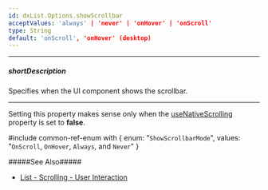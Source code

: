 ```yaml
---
id: dxList.Options.showScrollbar
acceptValues: 'always' | 'never' | 'onHover' | 'onScroll'
type: String
default: 'onScroll', 'onHover' (desktop)
---
```

---
##### shortDescription
Specifies when the UI component shows the scrollbar.

---
Setting this property makes sense only when the [useNativeScrolling](/api-reference/10%20UI%20Components/dxList/1%20Configuration/useNativeScrolling.md '{basewidgetpath}/Configuration/#useNativeScrolling') property is set to **false**.

#include common-ref-enum with {
    enum: "`ShowScrollbarMode`",
    values: "`OnScroll`, `OnHover`, `Always`, and `Never`"
}

#####See Also#####
- [List - Scrolling - User Interaction](/concepts/05%20UI%20Components/List/20%20Scrolling/01%20User%20Interaction.md '/Documentation/Guide/UI_Components/List/Scrolling/#User_Interaction')